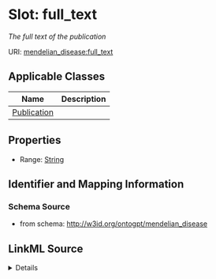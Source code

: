 # Slot: full_text
_The full text of the publication_


URI: [mendelian_disease:full_text](http://w3id.org/ontogpt/mendelian_disease/full_text)



<!-- no inheritance hierarchy -->




## Applicable Classes

| Name | Description |
| --- | --- |
[Publication](Publication.md) | 






## Properties

* Range: [String](String.md)







## Identifier and Mapping Information







### Schema Source


* from schema: http://w3id.org/ontogpt/mendelian_disease




## LinkML Source

<details>
```yaml
name: full_text
description: The full text of the publication
from_schema: http://w3id.org/ontogpt/mendelian_disease
rank: 1000
alias: full_text
owner: Publication
domain_of:
- Publication
range: string

```
</details>